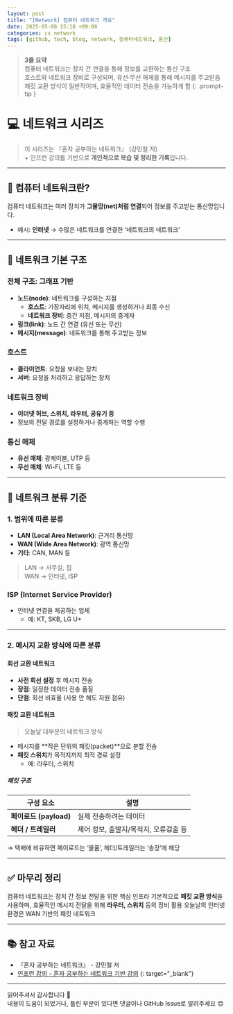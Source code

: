 ```yaml
---
layout: post
title: "[Network] 컴퓨터 네트워크 개요"
date: 2025-05-08 15:18 +09:00
categories: cs network
tags: [github, tech, blog, network, 컴퓨터네트워크, 통신]
---
```


> **3줄 요약**
<br>컴퓨터 네트워크는 장치 간 연결을 통해 정보를 교환하는 통신 구조
<br>호스트와 네트워크 장비로 구성되며, 유선·무선 매체를 통해 메시지를 주고받음
<br>패킷 교환 방식이 일반적이며, 효율적인 데이터 전송을 가능하게 함
{: .prompt-tip }

# 💻 네트워크 시리즈

> 이 시리즈는 『혼자 공부하는 네트워크』 (강민철 저)
> <br> + 인프런 강의를 기반으로 **개인적으로 복습 및 정리한 기록**입니다.

---

## 📌 컴퓨터 네트워크란?

컴퓨터 네트워크는 여러 장치가 **그물망(net)처럼 연결**되어 정보를 주고받는 통신망입니다.  
- 예시: **인터넷** → 수많은 네트워크를 연결한 ‘네트워크의 네트워크’

---

## 🧱 네트워크 기본 구조

### 전체 구조: 그래프 기반

- **노드(node)**: 네트워크를 구성하는 지점
  - **호스트**: 가장자리에 위치, 메시지를 생성하거나 최종 수신
  - **네트워크 장비**: 중간 지점, 메시지의 중계자
- **링크(link)**: 노드 간 연결 (유선 또는 무선)
- **메시지(message)**: 네트워크를 통해 주고받는 정보

### 호스트

- **클라이언트**: 요청을 보내는 장치
- **서버**: 요청을 처리하고 응답하는 장치

### 네트워크 장비

- **이더넷 허브, 스위치, 라우터, 공유기 등**
- 정보의 전달 경로를 설정하거나 중계하는 역할 수행

### 통신 매체

- **유선 매체**: 광케이블, UTP 등
- **무선 매체**: Wi-Fi, LTE 등

---

## 🧭 네트워크 분류 기준

### 1. 범위에 따른 분류

- **LAN (Local Area Network)**: 근거리 통신망
- **WAN (Wide Area Network)**: 광역 통신망
- **기타**: CAN, MAN 등

> LAN → 사무실, 집  
> WAN → 인터넷, ISP

### ISP (Internet Service Provider)

- 인터넷 연결을 제공하는 업체  
  - 예: KT, SKB, LG U+

---

### 2. 메시지 교환 방식에 따른 분류

#### 회선 교환 네트워크

- **사전 회선 설정** 후 메시지 전송
- **장점**: 일정한 데이터 전송 품질
- **단점**: 회선 비효율 (사용 안 해도 자원 점유)

#### 패킷 교환 네트워크

> 오늘날 대부분의 네트워크 방식

- 메시지를 **작은 단위의 패킷(packet)**으로 분할 전송
- **패킷 스위치**가 목적지까지 최적 경로 설정  
  - 예: 라우터, 스위치

##### 패킷 구조

| 구성 요소 | 설명 |
|-----------|------|
| **페이로드 (payload)** | 실제 전송하려는 데이터 |
| **헤더 / 트레일러** | 제어 정보, 출발지/목적지, 오류검출 등 |

→ 택배에 비유하면 페이로드는 ‘물품’, 헤더/트레일러는 ‘송장’에 해당

---

## ✅ 마무리 정리

컴퓨터 네트워크는 장치 간 정보 전달을 위한 핵심 인프라
기본적으로 **패킷 교환 방식**을 사용하며, 효율적인 메시지 전달을 위해 **라우터, 스위치** 등의 장비 활용
오늘날의 인터넷 환경은 WAN 기반의 패킷 네트워크

---

## 📚 참고 자료

- 『혼자 공부하는 네트워크』 - 강민철 저  
- [인프런 강의 - 혼자 공부하는 네트워크 기반 강의](https://www.inflearn.com/course/%EA%B0%9C%EB%B0%9C%EC%9E%90-%EC%BB%B4%ED%93%A8%ED%84%B0%EA%B3%B5%ED%95%99-%ED%98%BC%EC%9E%90%EA%B3%B5%EB%B6%80%ED%95%98%EB%8A%94-%EB%84%A4%ED%8A%B8%EC%9B%8C%ED%81%AC)
{: target="_blank"}

---

읽어주셔서 감사합니다 🙌  
내용이 도움이 되었거나, 틀린 부분이 있다면 댓글이나 GitHub Issue로 알려주세요 😊
